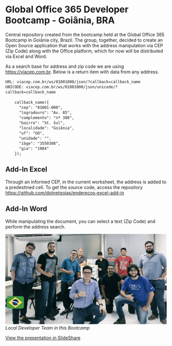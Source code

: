 # Global Office 365 Developer Bootcamp - Goiânia, BRA

Central repository created from the bootcamp held at the Global Office 365 Bootcamp in Goiânia city, Brazil. The group, together, decided to create an Open Source application that works with the address manipulation via CEP (Zip Code) along with the Office platform, which for now will be distributed via Excel and Word.

As a search base for address and zip code we are using https://viacep.com.br. 
Below is a return item with data from any address.

```
URL: viacep.com.br/ws/01001000/json/?callback=callback_name 
UNICODE: viacep.com.br/ws/01001000/json/unicode/?callback=callback_name

    callback_name({
      "cep": "01001-000",
      "logradouro": "Av. 85",
      "complemento": "nº 300",
      "bairro": "St. Sul",
      "localidade": "Goiânia",
      "uf": "GO",
      "unidade": "",
      "ibge": "3550308",
      "gia": "1004"
    });
```

## Add-In Excel
Through an informed CEP, in the current worksheet, the address is added to a predestined cell.
To get the source code, access the repository https://github.com/dotnetgoias/enderecos-excel-add-in

## Add-In Word
While manipulating the document, you can select a text (Zip Code) and perform the address search.


![alt text](https://github.com/dotnetgoias/office-developer/blob/master/assets/team.jpg "Time de Desemvolvedores")
_Local Developer Team in this Bootcamp_

[View the presentation in SlideShare](https://www.slideshare.net/rodrigokono/global-office-365-developer-bootcamp/rodrigokono/global-office-365-developer-bootcamp)
